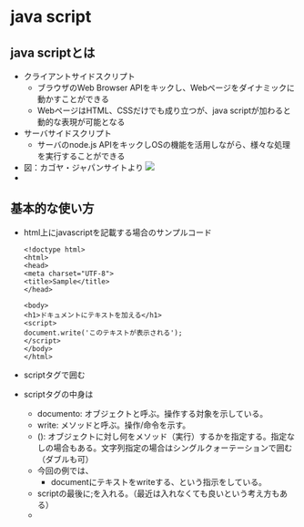 # java script

## java scriptとは
- クライアントサイドスクリプト
  - ブラウザのWeb Browser APIをキックし、Webページをダイナミックに動かすことができる
  - WebページはHTML、CSSだけでも成り立つが、java scriptが加わると動的な表現が可能となる
- サーバサイドスクリプト
  - サーバのnode.js APIをキックしOSの機能を活用しながら、様々な処理を実行することができる
- 図：カゴヤ・ジャパンサイトより
![](https://www.kagoya.jp/howto/wp-content/uploads/kagoya201910-5.png)
- 

## 基本的な使い方
- html上にjavascriptを記載する場合のサンプルコード

    ```
    <!doctype html>
    <html>
    <head>
    <meta charset="UTF-8">
    <title>Sample</title>
    </head>

    <body>
    <h1>ドキュメントにテキストを加える</h1>
    <script>
    document.write('このテキストが表示される');
    </script>
    </body>
    </html>
    ```

- scriptタグで囲む
- scriptタグの中身は
  - documento: オブジェクトと呼ぶ。操作する対象を示している。
  - write: メソッドと呼ぶ。操作/命令を示す。
  - (): オブジェクトに対し何をメソッド（実行）するかを指定する。指定なしの場合もある。文字列指定の場合はシングルクォーテーションで囲む（ダブルも可）
  - 今回の例では、
    - documentにテキストをwriteする、という指示をしている。
  - scriptの最後に;を入れる。（最近は入れなくても良いという考え方もある）
  - 
